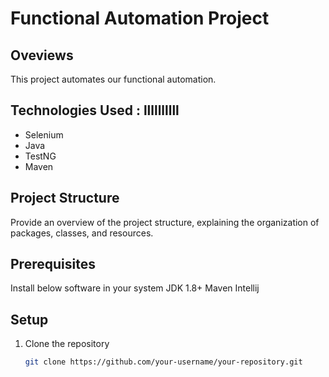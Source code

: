 # Functional Automation Project

## Oveviews

This project automates our functional automation.

## Technologies Used :   llllllllll

- Selenium
- Java
- TestNG
- Maven

## Project Structure

Provide an overview of the project structure, explaining the organization of packages, classes, and resources.

## Prerequisites 
Install below software in your system
JDK 1.8+
Maven
Intellij

## Setup

1. Clone the repository
   ```bash
   git clone https://github.com/your-username/your-repository.git
